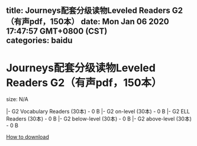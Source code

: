 
title: Journeys配套分级读物Leveled Readers G2（有声pdf，150本）
date: Mon Jan 06 2020 17:47:57 GMT+0800 (CST)    
categories: baidu
---

# Journeys配套分级读物Leveled Readers G2（有声pdf，150本）
size: N/A
 
 
|- G2 Vocabulary Readers (30本) - 0 B
|- G2 on-level (30本) - 0 B
|- G2 ELL Readers (30本) - 0 B
|- G2 below-level (30本) - 0 B
|- G2 above-level (30本) - 0 B

[How to download](https://bpcam.bemobtrk.com/go/2ceec3aa-1ca2-46d6-b9ff-aaa5c184517c?jno=1812)